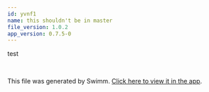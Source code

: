 ```yaml
---
id: yvnf1
name: this shouldn't be in master
file_version: 1.0.2
app_version: 0.7.5-0
---
```


test

<br/>

This file was generated by Swimm. [Click here to view it in the app](https://swimm-web-app.web.app/repos/Z2l0aHViJTNBJTNBc3ItZXh0ZW5zaW9uJTNBJTNBZG91ZWs=/docs/yvnf1).